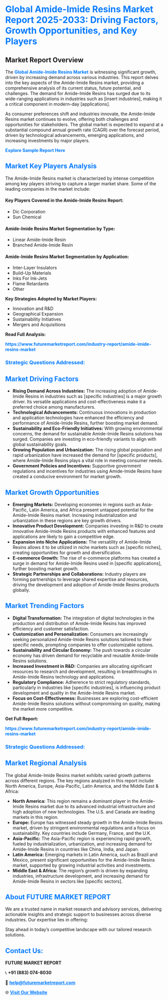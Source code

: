 <h1 style="color: #007BFF;">Global Amide-Imide Resins Market Report 2025-2033: Driving Factors, Growth Opportunities, and Key Players</h1>

<section id="overview">
<h2>Market Report Overview</h2>
<p>The <a href="https://www.futuremarketreport.com/industry-report/amide-imide-resins-market" style="color: #007BFF; text-decoration: none;"><strong>Global Amide-Imide Resins Market</strong></a> is witnessing significant growth, driven by increasing demand across various industries. This report delves into the key aspects of the Amide-Imide Resins market, providing a comprehensive analysis of its current status, future potential, and challenges. The demand for Amide-Imide Resins has surged due to its wide-ranging applications in industries such as [insert industries], making it a critical component in modern-day [applications].</p>
<p>As consumer preferences shift and industries innovate, the Amide-Imide Resins market continues to evolve, offering both challenges and opportunities for stakeholders. The global market is expected to expand at a substantial compound annual growth rate (CAGR) over the forecast period, driven by technological advancements, emerging applications, and increasing investments by major players.</p>
</section>

<section id="overview">
<p><a href="https://www.futuremarketreport.com/request-sample/reportId=29967" style="color: #007BFF; text-decoration: none;"><strong>Explore Sample Report Here</strong></a></p>
</section>

<section id="key-players">
<h2 style="color: #007BFF;">Market Key Players Analysis</h2>
<p>The Amide-Imide Resins market is characterized by intense competition among key players striving to capture a larger market share. Some of the leading companies in the market include:</p>
<h4>Key Players Covered in the Amide-Imide Resins Report:</h4>
<ul><li>Dic Corporation</li><li>Sun Chemical</li></ul>
<h4>Amide-Imide Resins Market Segmentation by Type:</h4>
<ul><li>Linear Amide-Imide Resin</li><li>Branched Amide-Imide Resin</li></ul>

<h4>Amide-Imide Resins Market Segmentation by Application:</h4>
<ul><li>Inter-Layer Insulators</li><li>Build-Up Materials</li><li>Inks For Ink-Jets</li><li>Flame Retardants</li><li>Other</li></ul>
<p><strong>Key Strategies Adopted by Market Players:</strong></p>
<ul>
<li>Innovation and R&D</li>
<li>Geographical Expansion</li>
<li>Sustainability Initiatives</li>
<li>Mergers and Acquisitions</li>
</ul>
</section>

<section>
<p><strong>Read Full Analysis: </strong></p><a href="https://www.futuremarketreport.com/industry-report/amide-imide-resins-market" style="color: #007BFF; text-decoration: none;"><strong>https://www.futuremarketreport.com/industry-report/amide-imide-resins-market</strong></a>
<h3 style="color: #007BFF;">Strategic Questions Addressed:</h3>
</section>

<section id="driving-factors">
<h2 style="color: #007BFF;">Market Driving Factors</h2>
<ul>
<li><strong>Rising Demand Across Industries:</strong> The increasing adoption of Amide-Imide Resins in industries such as [specific industries] is a major growth driver. Its versatile applications and cost-effectiveness make it a preferred choice among manufacturers.</li>
<li><strong>Technological Advancements:</strong> Continuous innovations in production and application technologies have enhanced the efficiency and performance of Amide-Imide Resins, further boosting market demand.</li>
<li><strong>Sustainability and Eco-Friendly Initiatives:</strong> With growing environmental concerns, the demand for sustainable Amide-Imide Resins solutions has surged. Companies are investing in eco-friendly variants to align with global sustainability goals.</li>
<li><strong>Growing Population and Urbanization:</strong> The rising global population and rapid urbanization have increased the demand for [specific products], where Amide-Imide Resins plays a vital role in meeting consumer needs.</li>
<li><strong>Government Policies and Incentives:</strong> Supportive government regulations and incentives for industries using Amide-Imide Resins have created a conducive environment for market growth.</li>
</ul>
</section>

<section id="growth-opportunities">
<h2 style="color: #007BFF;">Market Growth Opportunities</h2>
<ul>
<li><strong>Emerging Markets:</strong> Developing economies in regions such as Asia-Pacific, Latin America, and Africa present untapped potential for the Amide-Imide Resins market. Increasing industrialization and urbanization in these regions are key growth drivers.</li>
<li><strong>Innovative Product Development:</strong> Companies investing in R&D to create innovative Amide-Imide Resins products with enhanced features and applications are likely to gain a competitive edge.</li>
<li><strong>Expansion into Niche Applications:</strong> The versatility of Amide-Imide Resins allows it to be utilized in niche markets such as [specific niches], creating opportunities for growth and diversification.</li>
<li><strong>E-commerce Growth:</strong> The rise of e-commerce platforms has created a surge in demand for Amide-Imide Resins used in [specific applications], further boosting market growth.</li>
<li><strong>Strategic Partnerships and Collaborations:</strong> Industry players are forming partnerships to leverage shared expertise and resources, driving the development and adoption of Amide-Imide Resins products globally.</li>
</ul>
</section>

<section id="trending-factors">
<h2 style="color: #007BFF;">Market Trending Factors</h2>
<ul>
<li><strong>Digital Transformation:</strong> The integration of digital technologies in the production and distribution of Amide-Imide Resins has improved efficiency and customer satisfaction.</li>
<li><strong>Customization and Personalization:</strong> Consumers are increasingly seeking personalized Amide-Imide Resins solutions tailored to their specific needs, prompting companies to offer customizable options.</li>
<li><strong>Sustainability and Circular Economy:</strong> The push towards a circular economy has driven demand for recyclable and reusable Amide-Imide Resins solutions.</li>
<li><strong>Increased Investment in R&D:</strong> Companies are allocating significant resources to research and development, resulting in breakthroughs in Amide-Imide Resins technology and applications.</li>
<li><strong>Regulatory Compliance:</strong> Adherence to strict regulatory standards, particularly in industries like [specific industries], is influencing product development and quality in the Amide-Imide Resins market.</li>
<li><strong>Focus on Cost-Effectiveness:</strong> Businesses are exploring cost-efficient Amide-Imide Resins solutions without compromising on quality, making the market more competitive.</li>
</ul>
</section>

<section>
<p><strong>Get Full Report: </strong></p><a href="https://www.futuremarketreport.com/industry-report/amide-imide-resins-market" style="color: #007BFF; text-decoration: none;"><strong>https://www.futuremarketreport.com/industry-report/amide-imide-resins-market</strong></a>
<h3 style="color: #007BFF;">Strategic Questions Addressed:</h3>
</section>


<section id="regional-analysis">
<h2 style="color: #007BFF;">Market Regional Analysis</h2>
<p>The global Amide-Imide Resins market exhibits varied growth patterns across different regions. The key regions analyzed in this report include North America, Europe, Asia-Pacific, Latin America, and the Middle East & Africa:</p>
<ul>
<li><strong>North America:</strong> This region remains a dominant player in the Amide-Imide Resins market due to its advanced industrial infrastructure and high adoption of new technologies. The U.S. and Canada are leading markets in this region.</li>
<li><strong>Europe:</strong> Europe has witnessed steady growth in the Amide-Imide Resins market, driven by stringent environmental regulations and a focus on sustainability. Key countries include Germany, France, and the U.K.</li>
<li><strong>Asia-Pacific:</strong> The Asia-Pacific region is experiencing rapid growth, fueled by industrialization, urbanization, and increasing demand for Amide-Imide Resins in countries like China, India, and Japan.</li>
<li><strong>Latin America:</strong> Emerging markets in Latin America, such as Brazil and Mexico, present significant opportunities for the Amide-Imide Resins market, supported by growing industrial activities and investments.</li>
<li><strong>Middle East & Africa:</strong> The region’s growth is driven by expanding industries, infrastructure development, and increasing demand for Amide-Imide Resins in sectors like [specific sectors].</li>
</ul>
</section>

<footer>
<h2 style="color: #007BFF;">About FUTURE MARKET REPORT</h2>
<p>We are a trusted name in market research and advisory services, delivering actionable insights and strategic support to businesses across diverse industries. Our expertise lies in offering:</p>

<p>Stay ahead in today’s competitive landscape with our tailored research solutions.</p>

<h2 style="color: #007BFF;">Contact Us:</h2>
<p><strong>FUTURE MARKET REPORT</strong></p>
<p>📞 <strong>+91 (883) 074-8030</strong></p>
<p>📧 <strong><a href="mailto:help@futuremarketreport.com" style="color: #007BFF;">help@futuremarketreport.com</a></strong></p>
<p>🌐 <strong><a href="https://www.futuremarketreport.com/" style="color: #007BFF;">Visit Our Website</a></strong></p>
</footer>